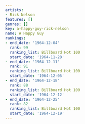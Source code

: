 ```yaml
---
artists:
- Rick Nelson
features: []
genres: []
key: a-happy-guy-rick-nelson
name: A Happy Guy
rankings:
- end_date: '1964-12-04'
  rank: 99
  ranking_list: Billboard Hot 100
  start_date: '1964-11-28'
- end_date: '1964-12-11'
  rank: 91
  ranking_list: Billboard Hot 100
  start_date: '1964-12-05'
- end_date: '1964-12-18'
  rank: 88
  ranking_list: Billboard Hot 100
  start_date: '1964-12-12'
- end_date: '1964-12-25'
  rank: 82
  ranking_list: Billboard Hot 100
  start_date: '1964-12-19'
---
```


